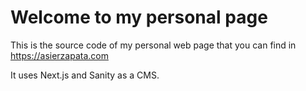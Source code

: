 # Welcome to my personal page

This is the source code of my personal web page that you can find in https://asierzapata.com

It uses Next.js and Sanity as a CMS.
